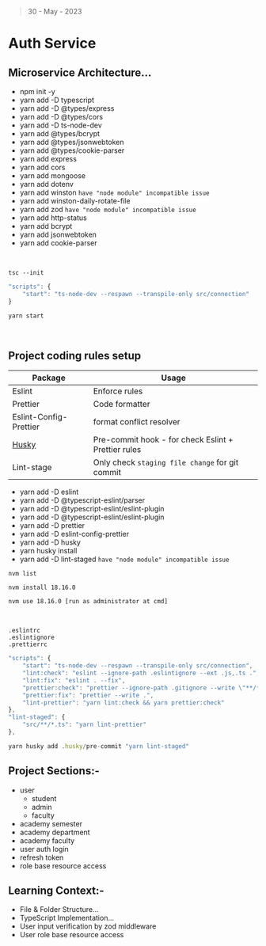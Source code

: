> 30 - May - 2023

# Auth Service

## Microservice Architecture...

- npm init -y
- yarn add -D typescript
- yarn add -D @types/express
- yarn add -D @types/cors
- yarn add -D ts-node-dev
- yarn add @types/bcrypt
- yarn add @types/jsonwebtoken
- yarn add @types/cookie-parser
- yarn add express
- yarn add cors
- yarn add mongoose
- yarn add dotenv
- yarn add winston `have "node module" incompatible issue`
- yarn add winston-daily-rotate-file
- yarn add zod `have "node module" incompatible issue`
- yarn add http-status
- yarn add bcrypt
- yarn add jsonwebtoken
- yarn add cookie-parser

<br />

```
tsc --init
```

```js
"scripts": {
    "start": "ts-node-dev --respawn --transpile-only src/connection"
}

yarn start
```

<br />

## Project coding rules setup

| Package                | Usage                                               |
| ---------------------- | --------------------------------------------------- |
| Eslint                 | Enforce rules                                       |
| Prettier               | Code formatter                                      |
| Eslint-Config-Prettier | format conflict resolver                            |
| [Husky][link]          | Pre-commit hook - for check Eslint + Prettier rules |
| Lint-stage             | Only check `staging file change` for git commit     |

- yarn add -D eslint
- yarn add -D @typescript-eslint/parser
- yarn add -D @typescript-eslint/eslint-plugin
- yarn add -D @typescript-eslint/eslint-plugin
- yarn add -D prettier
- yarn add -D eslint-config-prettier
- yarn add -D husky
- yarn husky install
- yarn add -D lint-staged `have "node module" incompatible issue`

```
nvm list

nvm install 18.16.0

nvm use 18.16.0 [run as administrator at cmd]
```

<br />

```
.eslintrc
.eslintignore
.prettierrc
```

```js
"scripts": {
    "start": "ts-node-dev --respawn --transpile-only src/connection",
    "lint:check": "eslint --ignore-path .eslintignore --ext .js,.ts .",
    "lint:fix": "eslint . --fix",
    "prettier:check": "prettier --ignore-path .gitignore --write \"**/*.+(js|ts|json)\"",
    "prettier:fix": "prettier --write .",
    "lint-prettier": "yarn lint:check && yarn prettier:check"
},
"lint-staged": {
    "src/**/*.ts": "yarn lint-prettier"
},
```

```js
yarn husky add .husky/pre-commit "yarn lint-staged"
```

[link]: https://typicode.github.io/husky/getting-started.html

## Project Sections:-

- user
  - student
  - admin
  - faculty
- academy semester
- academy department
- academy faculty
- user auth login
- refresh token
- role base resource access

## Learning Context:-

- File & Folder Structure...
- TypeScript Implementation...
- User input verification by zod middleware
- User role base resource access
